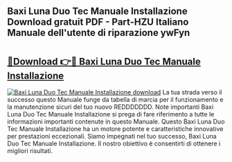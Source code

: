## Baxi Luna Duo Tec Manuale Installazione Download gratuit PDF - Part-HZU Italiano Manuale dell'utente di riparazione ywFyn

# <h2><a href="http://dfejlfd.blite.top/?on=Baxi+Luna+Duo+Tec+Manuale+Installazione">🔗Download 👉🔴 Baxi Luna Duo Tec Manuale Installazione</a></h2>

[![Baxi Luna Duo Tec Manuale Installazione download](https://i.imgur.com/lujVjoI.png)](http://dfejlfd.blite.top/?on=Baxi+Luna+Duo+Tec+Manuale+Installazione)
La tua strada verso il successo questo Manuale funge da tabella di marcia per il funzionamento e la manutenzione sicuri del tuo nuovo REDDDDDDD. Note importanti Baxi Luna Duo Tec Manuale Installazione si prega di fare riferimento a tutte le informazioni importanti contenute in questo Manuale. Questo Baxi Luna Duo Tec Manuale Installazione ha un motore potente e caratteristiche innovative per prestazioni eccezionali. Siamo impegnati nel tuo successo, Baxi Luna Duo Tec Manuale Installazione. Il nostro obiettivo è consentirti di ottenere i migliori risultati.
